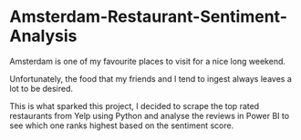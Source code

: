 # Amsterdam-Restaurant-Sentiment-Analysis

Amsterdam is one of my favourite places to visit for a nice long weekend.

Unfortunately, the food that my friends and I tend to ingest always leaves a lot to be desired.

This is what sparked this project, I decided to scrape the top rated restaurants from Yelp using Python and analyse the reviews in Power BI to see which one ranks highest based on the sentiment score.
